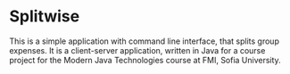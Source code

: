 # Splitwise
This is a simple application with command line interface, that splits group expenses. It is a client-server application, written in Java for a course project for the Modern Java Technologies course at FMI, Sofia University.
